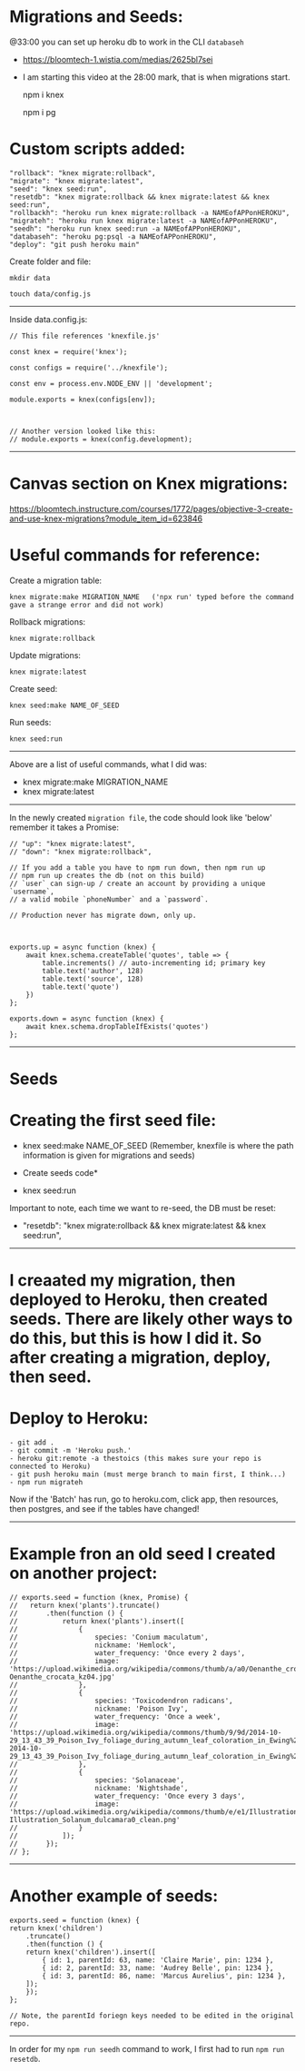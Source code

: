 # Migrations and Seeds:    

@33:00 you can set up heroku db to work in the CLI `databaseh`
- https://bloomtech-1.wistia.com/medias/2625bl7sei
- I am starting this video at the 28:00 mark, that is when migrations start. 


    npm i knex


    npm i pg


# Custom scripts added:
    
    "rollback": "knex migrate:rollback",
    "migrate": "knex migrate:latest",
    "seed": "knex seed:run",
    "resetdb": "knex migrate:rollback && knex migrate:latest && knex seed:run",
    "rollbackh": "heroku run knex migrate:rollback -a NAMEofAPPonHEROKU",    
    "migrateh": "heroku run knex migrate:latest -a NAMEofAPPonHEROKU",
    "seedh": "heroku run knex seed:run -a NAMEofAPPonHEROKU",
    "databaseh": "heroku pg:psql -a NAMEofAPPonHEROKU",
    "deploy": "git push heroku main"




Create folder and file:

    mkdir data

    touch data/config.js


________________________________________________


Inside data.config.js:



    // This file references 'knexfile.js'

    const knex = require('knex');

    const configs = require('../knexfile');

    const env = process.env.NODE_ENV || 'development';

    module.exports = knex(configs[env]);



    // Another version looked like this:
    // module.exports = knex(config.development);


________________________________________________


# Canvas section on Knex migrations:
https://bloomtech.instructure.com/courses/1772/pages/objective-3-create-and-use-knex-migrations?module_item_id=623846

# Useful commands for reference:

Create a migration table:

    knex migrate:make MIGRATION_NAME   ('npx run' typed before the command gave a strange error and did not work) 


Rollback migrations:

    knex migrate:rollback


Update migrations:

    knex migrate:latest


Create seed:

    knex seed:make NAME_OF_SEED


Run seeds:

    knex seed:run


_________________________


Above are a list of useful commands, what I did was: 
- knex migrate:make MIGRATION_NAME
- knex migrate:latest


______________________________________________________


In the newly created `migration file`, the code should look like 'below' remember it takes a Promise:



    // "up": "knex migrate:latest",
    // "down": "knex migrate:rollback",

    // If you add a table you have to npm run down, then npm run up
    // npm run up creates the db (not on this build)
    // `user` can sign-up / create an account by providing a unique `username`, 
    // a valid mobile `phoneNumber` and a `password`. 

    // Production never has migrate down, only up.



    exports.up = async function (knex) {
        await knex.schema.createTable('quotes', table => {
            table.increments() // auto-incrementing id; primary key     
            table.text('author', 128)
            table.text('source', 128)
            table.text('quote')
        })
    };

    exports.down = async function (knex) {
        await knex.schema.dropTableIfExists('quotes')
    };





______________________________________________________

# Seeds
# Creating the first seed file:


- knex seed:make NAME_OF_SEED (Remember, knexfile is where the path information is given for migrations and seeds)


- Create seeds code*


- knex seed:run


Important to note, each time we want to re-seed, the DB must be reset:
- "resetdb": "knex migrate:rollback && knex migrate:latest && knex seed:run",



_____________________________________________________



# I creaated my migration, then deployed to Heroku, then created seeds. There are likely other ways to do this, but this is how I did it. So after creating a migration, deploy, then seed.


# Deploy to Heroku:

    - git add .
    - git commit -m 'Heroku push.'
    - heroku git:remote -a thestoics (this makes sure your repo is connected to Heroku)
    - git push heroku main (must merge branch to main first, I think...)
    - npm run migrateh


Now if the 'Batch' has run, go to heroku.com, click app, then resources, then postgres, and see if the tables have changed!







______________________________________________________




# Example fron an old seed I created on another project:

    // exports.seed = function (knex, Promise) {
    //   return knex('plants').truncate()
    //       .then(function () {
    //           return knex('plants').insert([
    //               {
    //                   species: 'Conium maculatum',
    //                   nickname: 'Hemlock',
    //                   water_frequency: 'Once every 2 days',
    //                   image: 'https://upload.wikimedia.org/wikipedia/commons/thumb/a/a0/Oenanthe_crocata_kz04.jpg/548px-Oenanthe_crocata_kz04.jpg'
    //               },
    //               {
    //                   species: 'Toxicodendron radicans',
    //                   nickname: 'Poison Ivy',
    //                   water_frequency: 'Once a week',
    //                   image: 'https://upload.wikimedia.org/wikipedia/commons/thumb/9/9d/2014-10-29_13_43_39_Poison_Ivy_foliage_during_autumn_leaf_coloration_in_Ewing%2C_New_Jersey.JPG/360px-2014-10-29_13_43_39_Poison_Ivy_foliage_during_autumn_leaf_coloration_in_Ewing%2C_New_Jersey.JPG'
    //               },
    //               {
    //                   species: 'Solanaceae',
    //                   nickname: 'Nightshade',
    //                   water_frequency: 'Once every 3 days',
    //                   image: 'https://upload.wikimedia.org/wikipedia/commons/thumb/e/e1/Illustration_Solanum_dulcamara0_clean.png/447px-Illustration_Solanum_dulcamara0_clean.png'
    //               }
    //           ]);
    //       });
    // };


______________________________________________



# Another example of seeds:

    exports.seed = function (knex) {
    return knex('children')
        .truncate()
        .then(function () {
        return knex('children').insert([
            { id: 1, parentId: 63, name: 'Claire Marie', pin: 1234 },
            { id: 2, parentId: 33, name: 'Audrey Belle', pin: 1234 },
            { id: 3, parentId: 86, name: 'Marcus Aurelius', pin: 1234 },
        ]);
        });
    };

    // Note, the parentId foriegn keys needed to be edited in the original repo. 




______________________________________________________






In order for my `npm run seedh` command to work, I first had to run `npm run resetdb`.

